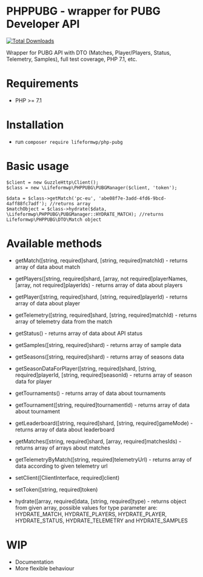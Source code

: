 PHPPUBG - wrapper for PUBG Developer API
=======================
[![Total Downloads](https://poser.pugx.org/lifeformwp/php-pubg/downloads)](https://packagist.org/packages/lifeformwp/php-pubg)

Wrapper for PUBG API with DTO (Matches, Player/Players, Status, Telemetry, Samples), full test coverage, PHP 7.1, etc.

Requirements
============

* PHP >= 7.1

Installation
============

* run `composer require lifeformwp/php-pubg`

Basic usage
============

```
$client = new GuzzleHttp\Client();
$class = new \Lifeformwp\PHPPUBG\PUBGManager($client, 'token');

$data = $class->getMatch('pc-eu', 'abe08f7e-3add-4fd6-9bcd-4aff88fc7adf'); //returns array
$matchObject = $class->hydrate($data, \Lifeformwp\PHPPUBG\PUBGManager::HYDRATE_MATCH); //returns Lifeformwp\PHPPUBG\DTO\Match object
```

Available methods
============

* getMatch([string, required]shard, [string, required]matchId) - returns array of data about match
* getPlayers([string, required]shard, [array, not required]playerNames, [array, not required]playerIds) - returns array of data about players
* getPlayer([string, required]shard, [string, required]playerId) - returns array of data about player
* getTelemetry([string, required]shard, [string, required]matchId) - returns array of telemetry data from the match
* getStatus() - returns array of data about API status
* getSamples([string, required]shard) - returns array of sample data
* getSeasons([string, required]shard) - returns array of seasons data
* getSeasonDataForPlayer([string, required]shard, [string, required]playerId, [string, required]seasonId) - returns array of season data for player
* getTournaments() - returns array of data about tournaments
* getTournament([string, required]tournamentId) - returns array of data about tournament
* getLeaderboard([string, required]shard, [string, required]gameMode) - returns array of data about leaderboard

* getMatches([string, required]shard, [array, required]matchesIds) - returns array of arrays about matches
* getTelemetryByMatch([string, required]telemetryUrl) - returns array of data according to given telemetry url
* setClient([ClientInterface, required]client)
* setToken([string, required]token)

* hydrate([array, required]data, [string, required]type) - returns object from given array, possible values for type parameter are: HYDRATE_MATCH, HYDRATE_PLAYERS, HYDRATE_PLAYER, HYDRATE_STATUS, HYDRATE_TELEMETRY and HYDRATE_SAMPLES

WIP
============

* Documentation
* More flexible behaviour
